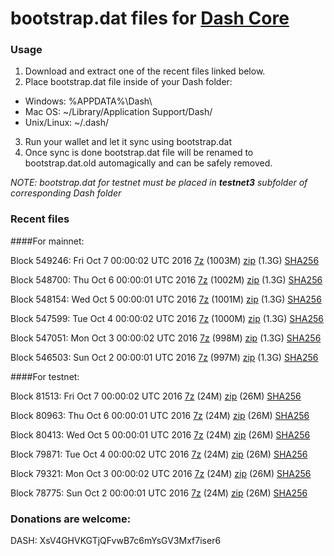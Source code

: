 # bootstrap.dat files for [Dash Core](https://www.dash.org)

### Usage

1. Download and extract one of the recent files linked below.
2. Place bootstrap.dat file inside of your Dash folder:
 - Windows: %APPDATA%\Dash\
 - Mac OS: ~/Library/Application Support/Dash/
 - Unix/Linux: ~/.dash/
3. Run your wallet and let it sync using bootstrap.dat
4. Once sync is done bootstrap.dat file will be renamed to bootstrap.dat.old automagically and can be safely removed.

_NOTE: bootstrap.dat for testnet must be placed in **testnet3** subfolder of corresponding Dash folder_

### Recent files

####For mainnet:

Block 549246: Fri Oct  7 00:00:02 UTC 2016 [7z](https://transfer.sh/16geZM/bootstrap.dat.20161007.7z) (1003M) [zip](https://transfer.sh/JpY8O/bootstrap.dat.20161007.zip) (1.3G) [SHA256](https://transfer.sh/FlV4y/sha256.txt)

Block 548700: Thu Oct  6 00:00:01 UTC 2016 [7z](https://transfer.sh/H3It3/bootstrap.dat.20161006.7z) (1002M) [zip](https://transfer.sh/vyfBw/bootstrap.dat.20161006.zip) (1.3G) [SHA256](https://transfer.sh/a2lgt/sha256.txt)

Block 548154: Wed Oct  5 00:00:01 UTC 2016 [7z](https://transfer.sh/KEJ7P/bootstrap.dat.20161005.7z) (1001M) [zip](https://transfer.sh/10jn5I/bootstrap.dat.20161005.zip) (1.3G) [SHA256](https://transfer.sh/7pH4V/sha256.txt)

Block 547599: Tue Oct  4 00:00:02 UTC 2016 [7z](https://transfer.sh/nMkCi/bootstrap.dat.20161004.7z) (1000M) [zip](https://transfer.sh/12nuVK/bootstrap.dat.20161004.zip) (1.3G) [SHA256](https://transfer.sh/KNFco/sha256.txt)

Block 547051: Mon Oct  3 00:00:02 UTC 2016 [7z](https://transfer.sh/1zhIP/bootstrap.dat.20161003.7z) (998M) [zip](https://transfer.sh/BWAGA/bootstrap.dat.20161003.zip) (1.3G) [SHA256](https://transfer.sh/14YMV8/sha256.txt)

Block 546503: Sun Oct  2 00:00:01 UTC 2016 [7z](https://transfer.sh/uPS9C/bootstrap.dat.20161002.7z) (997M) [zip](https://transfer.sh/csznU/bootstrap.dat.20161002.zip) (1.3G) [SHA256](https://transfer.sh/rHUcS/sha256.txt)

####For testnet:

Block 81513: Fri Oct  7 00:00:02 UTC 2016 [7z](https://transfer.sh/Fnixa/bootstrap.dat.20161007.7z) (24M) [zip](https://transfer.sh/z9iNy/bootstrap.dat.20161007.zip) (26M) [SHA256](https://transfer.sh/gAQUp/sha256.txt)

Block 80963: Thu Oct  6 00:00:01 UTC 2016 [7z](https://transfer.sh/bYPs8/bootstrap.dat.20161006.7z) (24M) [zip](https://transfer.sh/zSX57/bootstrap.dat.20161006.zip) (26M) [SHA256](https://transfer.sh/gcsEc/sha256.txt)

Block 80413: Wed Oct  5 00:00:01 UTC 2016 [7z](https://transfer.sh/rp4k3/bootstrap.dat.20161005.7z) (24M) [zip](https://transfer.sh/15zLCo/bootstrap.dat.20161005.zip) (26M) [SHA256](https://transfer.sh/122oeM/sha256.txt)

Block 79871: Tue Oct  4 00:00:02 UTC 2016 [7z](https://transfer.sh/ILprX/bootstrap.dat.20161004.7z) (24M) [zip](https://transfer.sh/p9KDH/bootstrap.dat.20161004.zip) (26M) [SHA256](https://transfer.sh/st4k2/sha256.txt)

Block 79321: Mon Oct  3 00:00:02 UTC 2016 [7z](https://transfer.sh/YgNls/bootstrap.dat.20161003.7z) (24M) [zip](https://transfer.sh/m4Ldj/bootstrap.dat.20161003.zip) (26M) [SHA256](https://transfer.sh/Y38AO/sha256.txt)

Block 78775: Sun Oct  2 00:00:01 UTC 2016 [7z](https://transfer.sh/fEeJ1/bootstrap.dat.20161002.7z) (24M) [zip](https://transfer.sh/NneLJ/bootstrap.dat.20161002.zip) (26M) [SHA256](https://transfer.sh/dwGDY/sha256.txt)

### Donations are welcome:

DASH: XsV4GHVKGTjQFvwB7c6mYsGV3Mxf7iser6
